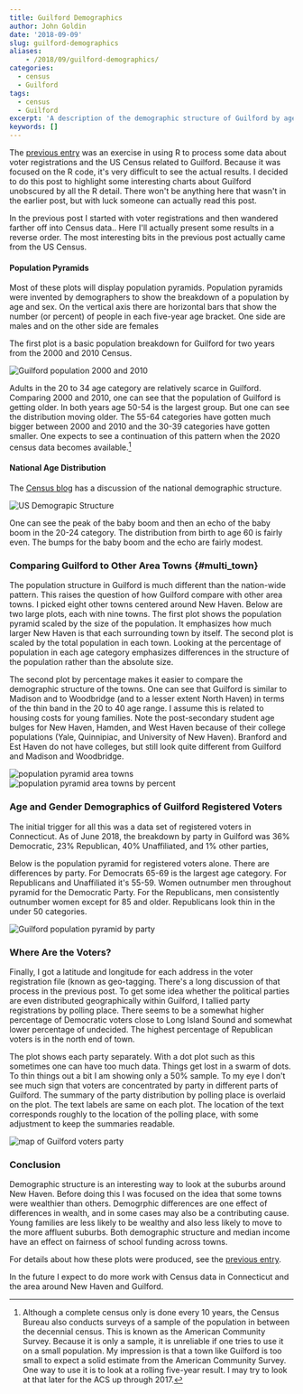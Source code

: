```yaml
---
title: Guilford Demographics
author: John Goldin
date: '2018-09-09'
slug: guilford-demographics
aliases:
    - /2018/09/guilford-demographics/
categories:
  - census
  - Guilford
tags:
  - census
  - Guilford
excerpt: 'A description of the demographic structure of Guilford by age compared with other towns. Also provides some background on the geographic location of registered voters in Guilford. This post is very similar to the previous post; it does not include the R code so it is much more readable.'  
keywords: []
---
```


The [previous entry](/blog/geotagging-voters/) was an exercise in using R
to process some data about voter registrations and the US Census related to Guilford. Because
it was focused on the R code, it's very difficult to see the actual results. I
decided to do this post to highlight some interesting charts about Guilford
unobscured by all the R detail. There won't be anything here that wasn't in the earlier
post, but with luck someone can actually read this post. 

In the previous post I started with voter registrations and then wandered farther off into Census data.. 
Here I'll actually present some results in a reverse order. The most interesting bits in
the previous post actually came from the US Census.

#### Population Pyramids

Most of these plots will display population pyramids. Population pyramids were invented by
demographers to show the breakdown of a population by age and sex. On the vertical axis there
are horizontal bars that show the number (or percent) of people in each five-year
age bracket. One side are males and on the other side are females

The first plot is a basic population breakdown for Guilford for two years from the
2000 and 2010 Census. 

![Guilford population 2000 and 2010](/post/2018-09-09-guilford-demographics_files/guilford_two_year.png)

Adults in the 20 to 34 age category are relatively scarce in Guilford. Comparing 2000 and 2010, one
can see that the population of Guilford is getting older. In both years age 50-54 is the
largest group. But one can see the distribution moving older. The 55-64 categories have gotten
much bigger between 2000 and 2010 and the 30-39 categories have gotten smaller. One
expects to see a continuation of this pattern when the 2020 census data becomes available.[^1]

[^1]: Although a complete census only is done every 10 years, the Census Bureau also conducts surveys of a sample of the population in between the decennial census. This is known as the American Community Survey. Because it is only a sample, it is unreliable if one tries to use it on a small population. My impression is that a town like Guilford is too small to expect a solid estimate from the American Community Survey. One way to use it is to look at a rolling five-year result. I may try to look at that later for the ACS up through 2017.

#### National Age Distribution

The [Census blog](https://www.census.gov/newsroom/blogs/random-samplings/2016/06/americas-age-profile-told-through-population-pyramids.html) has a discussion of the national demographic
structure. 

![US Demograpic Structure](https://www.census.gov/content/dam/Census/newsroom/blogs/2016/06/americas-age-profile-told-through-population-pyramids/Chart-1.png)

One can see the peak of the baby boom and then an echo of the baby boom in the 20-24 category. The distribution from birth to age 60 is fairly even. The bumps for the baby boom and the echo are fairly
modest.

### Comparing Guilford to Other Area Towns {#multi_town}

The population structure in Guilford is much different than the nation-wide pattern. This
raises the question of how Guilford compare with other area towns. I picked eight other
towns centered around New Haven. Below are two large plots, each with nine towns. The
first plot shows the population pyramid scaled by the size of the population. It emphasizes
how much larger New Haven is that each surrounding town by itself. The second plot is scaled by
the total population in each town. Looking at the percentage of population in each age category
emphasizes differences in the structure of the population rather than the absolute size.

The second plot by percentage makes it easier to compare the demographic structure of the towns.
One can see that Guilford is similar to Madison and to Woodbridge (and to a lesser extent
North Haven) in terms of the thin band in 
the 20 to 40 age range. I assume this is related to housing costs for young families.
Note the post-secondary student age bulges for New Haven, Hamden, and West Haven because of
their college populations (Yale, Quinnipiac, and University of New Haven). Branford and Est Haven do not 
have colleges, but still look quite different from Guilford and Madison and Woodbridge.

![population pyramid area towns](/post/2018-09-09-guilford-demographics_files/town_pyramids_pop.png)
![population pyramid area towns by percent](/post/2018-09-09-guilford-demographics_files/town_pyramids_pct.png)

### Age and Gender Demographics of Guilford Registered Voters

The initial trigger for all this was a data set of registered voters in Connecticut. 
As of June 2018, the breakdown by party in Guilford was 36% Democratic,
23% Republican, 40% Unaffiliated, and 1% other parties,

Below is the
population pyramid for registered voters alone.
There are differences by party. For Democrats 65-69 is the largest age category. For Republicans and Unaffiliated it's 55-59.
Women outnumber men throughout pyramid for the Democratic Party. For the Republicans,
men consistently outnumber women except for 85 and older. Republicans look thin in the under
50 categories.

![Guilford population pyramid by party](/post/2018-09-09-guilford-demographics_files/party_pyramid.png)

### Where Are the Voters?

Finally, I got a latitude and longitude for each address in the voter registration file (known as geo-tagging. There's 
a long discussion of that process in the previous post.
To get some idea whether the political parties are even
distributed geographically within Guilford, I tallied party registrations by polling
place. There seems to be a somewhat higher percentage of Democratic voters close to 
Long Island Sound and somewhat lower percentage of undecided. The highest percentage
of Republican voters is in the north end of town.

The plot shows each party separately. With a
dot plot such as this sometimes one can have too much data. Things get lost in a swarm of dots.
To thin things out a bit I am showing only a 50% sample. 
To my eye I don't see much sign that voters are concentrated by party in different parts of
Guilford. The summary of the party distribution by polling place is overlaid on the plot. 
The text labels are same on each plot. The location of the text corresponds roughly
to the location of the polling place, with some adjustment to keep the summaries readable.

![map of Guilford voters party](/post/2018-09-09-guilford-demographics_files/voters_by_party.png)

### Conclusion

Demographic structure is an interesting way to look at the suburbs around New Haven. Before doing
this I was focused on the idea that some towns were wealthier than others. Demogrphic differences
are one effect of differences in wealth, and in some cases may also be a contributing cause.
Young families are less likely to be wealthy and also less likely to move to the more
affluent suburbs. Both demographic structure and median income have an effect on
fairness of school funding across towns.

For details about how these plots were produced, see the [previous entry](/post/geotagging_voters/).

In the future I expect to do more work with Census data in Connecticut and the area
around New Haven and Guilford.


